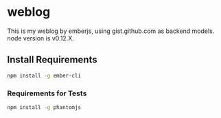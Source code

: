 weblog
======

This is my weblog by emberjs, using gist.github.com as backend models.
node version is v0.12.X.

Install Requirements
--------------------

```sh
npm install -g ember-cli
```

### Requirements for Tests

```sh
npm install -g phantomjs
```
